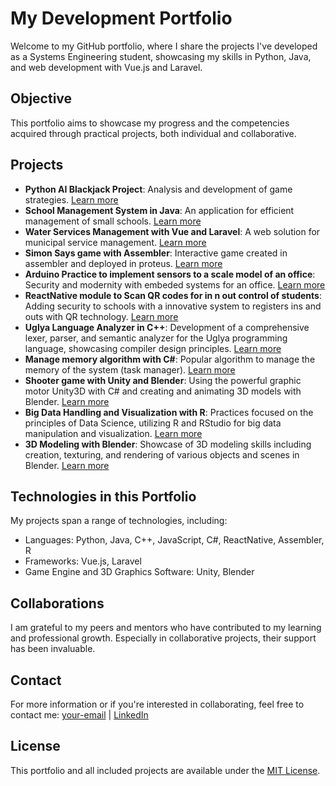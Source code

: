 # My Development Portfolio

Welcome to my GitHub portfolio, where I share the projects I've developed as a Systems Engineering student, showcasing my skills in Python, Java, and web development with Vue.js and Laravel.

## Objective

This portfolio aims to showcase my progress and the competencies acquired through practical projects, both individual and collaborative.

## Projects

- **Python AI Blackjack Project**: Analysis and development of game strategies. [Learn more](link-to-project)
- **School Management System in Java**: An application for efficient management of small schools. [Learn more](link-to-project)
- **Water Services Management with Vue and Laravel**: A web solution for municipal service management. [Learn more](link-to-project)
- **Simon Says game with Assembler**: Interactive game created in assembler and deployed in proteus. [Learn more](link-to-project)
- **Arduino Practice to implement sensors to a scale model of an office**: Security and modernity with embeded systems for an office. [Learn more](link-to-project)
- **ReactNative module to Scan QR codes for in n out control of students**: Adding security to schools with a innovative system to registers ins and outs with QR technology. [Learn more](link-to-project)
- **Uglya Language Analyzer in C++**: Development of a comprehensive lexer, parser, and semantic analyzer for the Uglya programming language, showcasing compiler design principles. [Learn more](link-to-project)
- **Manage memory algorithm with C#**: Popular algorithm to manage the memory of the system (task manager). [Learn more](link-to-project)
- **Shooter game with Unity and Blender**: Using the powerful graphic motor Unity3D with C# and creating and animating 3D models with Blender. [Learn more](link-to-project)
- **Big Data Handling and Visualization with R**: Practices focused on the principles of Data Science, utilizing R and RStudio for big data manipulation and visualization. [Learn more](link-to-project)
- **3D Modeling with Blender**: Showcase of 3D modeling skills including creation, texturing, and rendering of various objects and scenes in Blender. [Learn more](link-to-project)

## Technologies in this Portfolio

My projects span a range of technologies, including:
- Languages: Python, Java, C++, JavaScript, C#, ReactNative, Assembler, R
- Frameworks: Vue.js, Laravel
- Game Engine and 3D Graphics Software: Unity, Blender

## Collaborations

I am grateful to my peers and mentors who have contributed to my learning and professional growth. Especially in collaborative projects, their support has been invaluable.

## Contact

For more information or if you're interested in collaborating, feel free to contact me: [your-email](mailto:your-email) | [LinkedIn](your-linkedin-link)

## License

This portfolio and all included projects are available under the [MIT License](./LICENSE).
